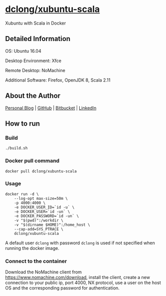 # [dclong/xubuntu-scala](https://hub.docker.com/r/dclong/xubuntu-scala/)

Xubuntu with Scala in Docker

## Detailed Information

OS: Ubuntu 16.04

Desktop Environment: Xfce

Remote Desktop: NoMachine

Additional Software: Firefox, OpenJDK 8, Scala 2.11

## About the Author

[Personal Blog](http://www.legendu.net)   |   [GitHub](https://github.com/dclong)   |   [Bitbucket](https://bitbucket.org/dclong/)   |   [LinkedIn](http://www.linkedin.com/in/ben-chuanlong-du-1239b221/)



## How to run

### Build

```
./build.sh
```

### Docker pull command

```
docker pull dclong/xubuntu-scala
```

### Usage

```
docker run -d \
    --log-opt max-size=50m \
    -p 4000:4000 \
    -e DOCKER_USER_ID=`id -u` \
    -e DOCKER_USER=`id -un` \
    -e DOCKER_PASSWORD=`id -un` \
    -v "$(pwd)":/workdir \
    -v "$(dirname $HOME)":/home_host \
    --cap-add=SYS_PTRACE \
    dclong/xubuntu-scala
```

A default user `dclong` with password `dclong` is used if not specified when running the docker image.

### Connect to the container

Download the NoMachine client from <https://www.nomachine.com/download>, 
install the client, 
create a new connection to your public ip, port 4000, NX protocol, 
use a user on the host OS and the corresponding password for authentication. 
